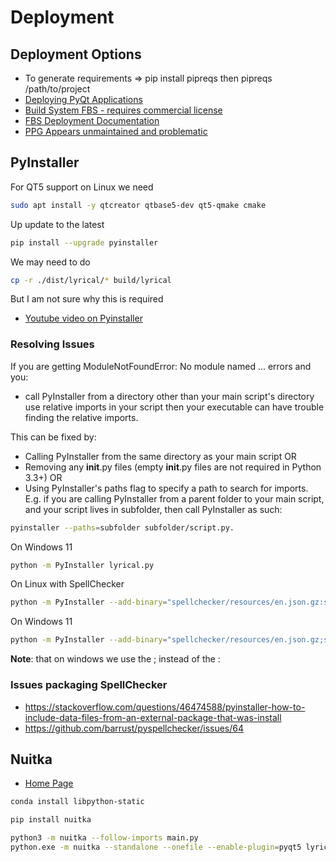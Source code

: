 # Deployment 

## Deployment Options
- To generate requirements => pip install pipreqs then pipreqs /path/to/project
- [Deploying PyQt Applications](https://wiki.python.org/moin/PyQt/Deploying_PyQt_Applications)
- [Build System FBS - requires commercial license](https://build-system.fman.io/pyqt5-tutorial)
- [FBS Deployment Documentation](https://build-system.fman.io/manual/)
- [PPG Appears unmaintained and problematic](https://github.com/runesc/PPG)

## PyInstaller

For QT5 support on Linux we need

```sh
sudo apt install -y qtcreator qtbase5-dev qt5-qmake cmake
```

Up update to the latest

```sh
pip install --upgrade pyinstaller
```

We may need to do

```sh
cp -r ./dist/lyrical/* build/lyrical
```

But I am not sure why this is required

- [Youtube video on Pyinstaller](https://www.youtube.com/watch?v=gI_WXyY-PrA)


### Resolving Issues

If you are getting ModuleNotFoundError: No module named ... errors and you:
- call PyInstaller from a directory other than your main script's directory use relative imports in your script then your executable can have trouble finding the relative imports.

This can be fixed by:

- Calling PyInstaller from the same directory as your main script OR 
- Removing any __init__.py files (empty __init__.py files are not required in Python 3.3+) OR
- Using PyInstaller's paths flag to specify a path to search for imports. E.g. if you are calling PyInstaller from a parent folder to your main script, and your script lives in subfolder, then call PyInstaller as such:

```sh
pyinstaller --paths=subfolder subfolder/script.py.
```

On Windows 11

```sh
python -m PyInstaller lyrical.py
```

On Linux with SpellChecker

```sh
python -m PyInstaller --add-binary="spellchecker/resources/en.json.gz:spellchecker/resources" main.py
```

On Windows 11


```sh
python -m PyInstaller --add-binary="spellchecker/resources/en.json.gz;spellchecker/resources" main.py
```

__Note__: that on windows we use the ; instead of the :

### Issues packaging SpellChecker

- https://stackoverflow.com/questions/46474588/pyinstaller-how-to-include-data-files-from-an-external-package-that-was-install
- https://github.com/barrust/pyspellchecker/issues/64


## Nuitka

- [Home Page](https://www.nuitka.net/)

```sh
conda install libpython-static
```

```sh
pip install nuitka
```


```sh
python3 -m nuitka --follow-imports main.py
python.exe -m nuitka --standalone --onefile --enable-plugin=pyqt5 lyrical.py
```
